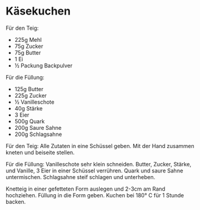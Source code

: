 ﻿# Käsekuchen

Für den Teig:
- 225g Mehl
- 75g Zucker
- 75g Butter
- 1 Ei
- ½ Packung Backpulver

Für die Füllung:
- 125g Butter
- 225g Zucker
- ½ Vanilleschote
- 40g Stärke
- 3 Eier
- 500g Quark
- 200g Saure Sahne
- 200g Schlagsahne

Für den Teig:
Alle Zutaten in eine Schüssel geben.
Mit der Hand zusammen kneten und beiseite stellen.

Für die Füllung:
Vanilleschote sehr klein schneiden.
Butter, Zucker, Stärke, und Vanille, 3 Eier in einer Schüssel verrühren.
Quark und saure Sahne untermischen.
Schlagsahne steif schlagen und unterheben.

Knetteig in einer gefetteten Form auslegen und 2-3cm am Rand hochziehen.
Füllung in die Form geben.
Kuchen bei 180° C für 1 Stunde backen.
